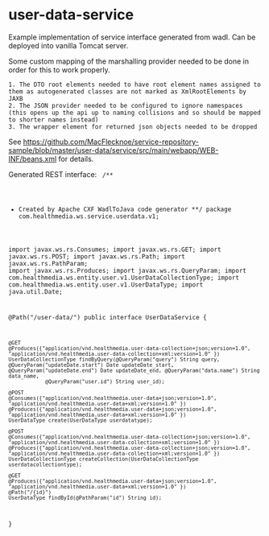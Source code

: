 user-data-service
===========

Example implementation of service interface generated from wadl. Can be deployed into vanilla Tomcat server.

Some custom mapping of the marshalling provider needed to be done in order for this to work properly.

 	1. The DTO root elements needed to have root element names assigned to them as autogenerated classes are not marked as XmlRootElements by JAXB 
 	2. The JSON provider needed to be configured to ignore namespaces (this opens up the api up to naming collisions and so should be mapped to shorter names instead)
 	3. The wrapper element for returned json objects needed to be dropped
 	 
 See https://github.com/MacFlecknoe/service-repository-sample/blob/master/user-data/service/src/main/webapp/WEB-INF/beans.xml for details.


Generated REST interface:
<code>
/**
 * Created by Apache CXF WadlToJava code generator
**/
package com.healthmedia.ws.service.userdata.v1;

import javax.ws.rs.Consumes;
import javax.ws.rs.GET;
import javax.ws.rs.POST;
import javax.ws.rs.Path;
import javax.ws.rs.PathParam;
import javax.ws.rs.Produces;
import javax.ws.rs.QueryParam;
import com.healthmedia.ws.entity.user.v1.UserDataCollectionType;
import com.healthmedia.ws.entity.user.v1.UserDataType;
import java.util.Date;

@Path("/user-data/")
public interface UserDataService {

    @GET
    @Produces({"application/vnd.healthmedia.user-data-collection+json;version=1.0", "application/vnd.healthmedia.user-data-collection+xml;version=1.0" })
    UserDataCollectionType findByQuery(@QueryParam("query") String query, @QueryParam("updateDate.start") Date updateDate_start, @QueryParam("updateDate.end") Date updateDate_end, @QueryParam("data.name") String data_name, 
                @QueryParam("user.id") String user_id);

    @POST
    @Consumes({"application/vnd.healthmedia.user-data+json;version=1.0", "application/vnd.healthmedia.user-data+xml;version=1.0" })
    @Produces({"application/vnd.healthmedia.user-data+json;version=1.0", "application/vnd.healthmedia.user-data+xml;version=1.0" })
    UserDataType create(UserDataType userdatatype);

    @POST
    @Consumes({"application/vnd.healthmedia.user-data-collection+json;version=1.0", "application/vnd.healthmedia.user-data-collection+xml;version=1.0" })
    @Produces({"application/vnd.healthmedia.user-data-collection+json;version=1.0", "application/vnd.healthmedia.user-data-collection+xml;version=1.0" })
    UserDataCollectionType createCollection(UserDataCollectionType userdatacollectiontype);

    @GET
    @Produces({"application/vnd.healthmedia.user-data+json;version=1.0", "application/vnd.healthmedia.user-data+xml;version=1.0" })
    @Path("/{id}")
    UserDataType findById(@PathParam("id") String id);

}
</code>
